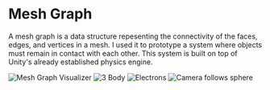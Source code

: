 Mesh Graph
===

A mesh graph is a data structure repesenting the connectivity of the faces, edges, and vertices in a mesh.
I used it to prototype a system where objects must remain in contact with each other.
This system is built on top of Unity's already established physics engine. 

![Mesh Graph Visualizer](http://i.imgur.com/B8vrfQ5.jpg)
![3 Body](http://i.imgur.com/mCazOHI.gif)
![Electrons](http://i.imgur.com/aR5dwv0.gif)
![Camera follows sphere](http://i.imgur.com/d6kIL8L.gif)